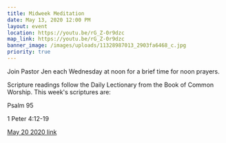 ```yaml
---
title: Midweek Meditation
date: May 13, 2020 12:00 PM
layout: event
location: https://youtu.be/rG_Z-0r9dzc
map_link: https://youtu.be/rG_Z-0r9dzc
banner_image: /images/uploads/11328987013_2903fa6468_c.jpg
priority: true
---
```

Join Pastor Jen each Wednesday at noon for a brief time for noon prayers.

Scripture readings follow the Daily Lectionary from the Book of Common Worship. This week's scriptures are:

Psalm 95

1 Peter 4:12-19

[May 20 2020 link](https://youtu.be/rG_Z-0r9dzc)
